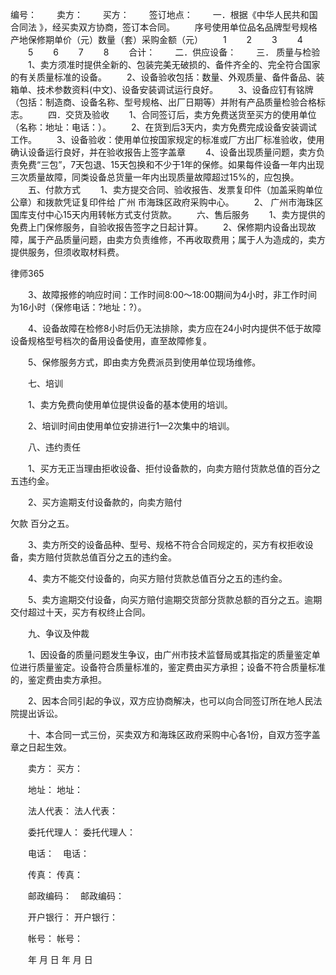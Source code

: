 
 编号： 
 　　卖方： 
 　　买方： 
 　　签订地点： 
 　　一．根据《中华人民共和国
合同法
》，经买卖双方协商，签订本合同。 
 　　序号使用单位品名品牌型号规格产地保修期单价（元）数量（套）采购金额（元） 
 　　1 
 　　2 
 　　3 
 　　4 
 　　5 
 　　6 
 　　7 
 　　8 
 　　合计： 
 　　二．供应设备： 
 　　三． 质量与检验 
 　　1、卖方须准时提供全新的、包装完美无破损的、备件齐全的、完全符合国家的有关质量标准的设备。 
 　　2、设备验收包括：数量、外观质量、备件备品、装箱单、技术参数资料(中文)、设备安装调试运行良好。 
 　　3、设备应钉有铭牌（包括：制造商、设备名称、型号规格、出厂日期等）并附有产品质量检验合格标志。 
 　　四．交货及验收 
 　　1、合同签订后，卖方免费送货至买方的使用单位（名称：地址：电话：）。 
 　　2、在货到后3天内，卖方免费完成设备安装调试工作。 
 　　3、设备验收：使用单位按国家规定的标准或厂方出厂标准验收，使用确认设备运行良好，并在验收报告上签字盖章 
 　　4、设备出现质量问题，卖方负责免费“三包”，7天包退、15天包换和不少于1年的保修。如果每件设备一年内出现三次质量故障，同类设备总货量一年内出现质量故障超过15%的，应包换。 
 　　五、付款方式 
 　　1、卖方提交合同、验收报告、发票复印件（加盖采购单位公章）和拨款凭证复印件给
广州
市海珠区政府采购中心。 
 　　2、 广州市海珠区国库支付中心15天内用转帐方式支付货款。 
 　　六、售后服务 
 　　1、卖方提供的免费上门保修服务，自验收报告签字之日起计算。 
 　　2、保修期内设备出现故障，属于产品质量问题，由卖方负责维修，不再收取费用；属于人为造成的，卖方提供服务，但须收取材料费。 




 
律师365






 　　3、故障报修的响应时间：工作时间8:00～18:00期间为4小时，非工作时间为16小时（保修电话：?地址：?）。 

 　　4、设备故障在检修8小时后仍无法排除，卖方应在24小时内提供不低于故障设备规格型号档次的备用设备使用，直至故障修复。 

 　　5、保修服务方式，即由卖方免费派员到使用单位现场维修。 

 　　七、培训 

 　　1、卖方免费向使用单位提供设备的基本使用的培训。 

 　　2、培训时间由使用单位安排进行1—2次集中的培训。 

 　　八、违约责任 

 　　1、买方无正当理由拒收设备、拒付设备款的，向卖方赔付货款总值的百分之五违约金。 

 　　2、买方逾期支付设备款的，向卖方赔付

欠款
百分之五。 

 　　3、卖方所交的设备品种、型号、规格不符合合同规定的，买方有权拒收设备，卖方赔付货款总值百分之五的违约金。 

 　　4、卖方不能交付设备的，向买方赔付货款总值百分之五的违约金。 

 　　5、卖方逾期交付设备，向买方赔付逾期交货部分货款总额的百分之五。逾期交付超过十天，买方有权终止合同。 

 　　九、争议及仲裁 

 　　1、因设备的质量问题发生争议，由广州市技术监督局或其指定的质量鉴定单位进行质量鉴定。设备符合质量标准的，鉴定费由买方承担；设备不符合质量标准的，鉴定费由卖方承担。 

 　　2、因本合同引起的争议，双方应协商解决，也可以向合同签订所在地人民法院提出诉讼。 

 　　十、本合同一式三份，买卖双方和海珠区政府采购中心各1份，自双方签字盖章之日起生效。 

 　　卖方： 买方： 

 　　地址： 地址： 

 　　法人代表： 法人代表： 

 　　委托代理人： 委托代理人： 

 　　电话：　电话： 

 　　传真： 传真： 

 　　邮政编码：　邮政编码： 

 　　开户银行： 开户银行： 

 　　帐号： 帐号： 

 　　年 月 日 年 月 日 

 


 

 
 
 
 
 
  


  
 

  


  


  
 
 
 
 


